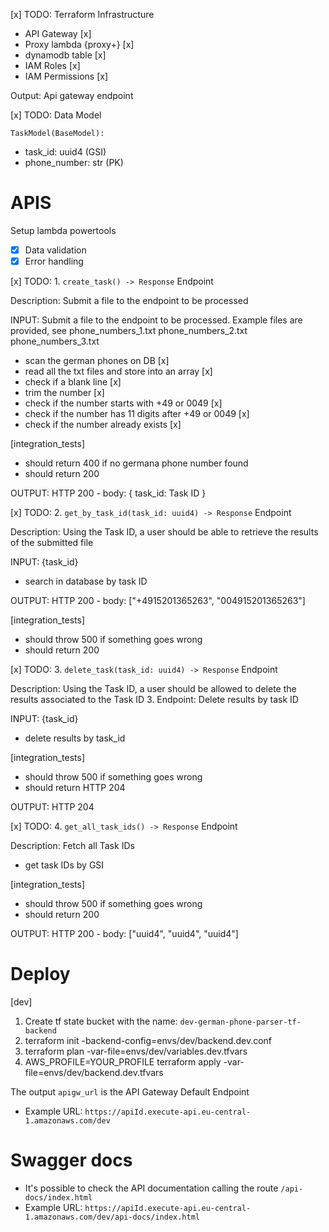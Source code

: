[x] TODO: Terraform Infrastructure

- API Gateway [x]
- Proxy lambda {proxy+} [x]
- dynamodb table [x]
- IAM Roles [x]
- IAM Permissions [x]

Output: Api gateway endpoint

[x] TODO: Data Model

`TaskModel(BaseModel):`

- task_id: uuid4 (GSI)
- phone_number: str (PK)

# APIS

Setup lambda powertools

- [x] Data validation
- [x] Error handling

[x] TODO: 1. `create_task() -> Response` Endpoint

Description:
Submit a file to the endpoint to be processed

INPUT: Submit a file to the endpoint to be processed. Example files are provided, see phone_numbers_1.txt phone_numbers_2.txt phone_numbers_3.txt

- scan the german phones on DB [x]
- read all the txt files and store into an array [x]
- check if a blank line [x]
- trim the number [x]
- check if the number starts with +49 or 0049 [x]
- check if the number has 11 digits after +49 or 0049 [x]
- check if the number already exists [x]

[integration_tests]

- should return 400 if no germana phone number found
- should return 200

OUTPUT: HTTP 200 - body: { task_id: Task ID }

[x] TODO: 2. `get_by_task_id(task_id: uuid4) -> Response` Endpoint

Description:
Using the Task ID, a user should be able to retrieve the results of the submitted file

INPUT: {task_id}

- search in database by task ID

OUTPUT: HTTP 200 - body: ["+4915201365263", "004915201365263"]

[integration_tests]

- should throw 500 if something goes wrong
- should return 200

[x] TODO: 3. `delete_task(task_id: uuid4) -> Response` Endpoint

Description:
Using the Task ID, a user should be allowed to delete the results associated to the Task ID 3. Endpoint: Delete results by task ID

INPUT: {task_id}

- delete results by task_id

[integration_tests]

- should throw 500 if something goes wrong
- should return HTTP 204

OUTPUT: HTTP 204

[x] TODO: 4. `get_all_task_ids() -> Response` Endpoint

Description:
Fetch all Task IDs

- get task IDs by GSI

[integration_tests]

- should throw 500 if something goes wrong
- should return 200

OUTPUT: HTTP 200 - body: ["uuid4", "uuid4", "uuid4"]

# Deploy

[dev]

1. Create tf state bucket with the name: `dev-german-phone-parser-tf-backend`
2. terraform init -backend-config=envs/dev/backend.dev.conf
3. terraform plan -var-file=envs/dev/variables.dev.tfvars
4. AWS_PROFILE=YOUR_PROFILE terraform apply -var-file=envs/dev/backend.dev.tfvars

The output `apigw_url` is the API Gateway Default Endpoint

- Example URL: `https://apiId.execute-api.eu-central-1.amazonaws.com/dev`

# Swagger docs

- It's possible to check the API documentation calling the route `/api-docs/index.html`
- Example URL: `https://apiId.execute-api.eu-central-1.amazonaws.com/dev/api-docs/index.html`
